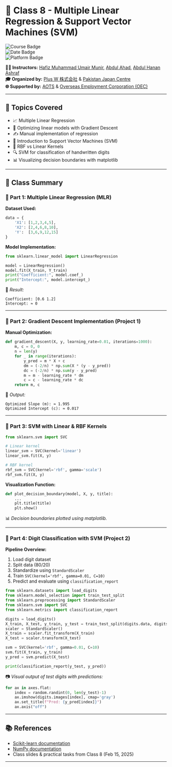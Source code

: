 # 🤖 Class 8 - Multiple Linear Regression & Support Vector Machines (SVM)

![Course Badge](https://img.shields.io/badge/Course-IT%20%26%20Japanese%20Language-blue)  
![Date Badge](https://img.shields.io/badge/Date-February%2015%2C%202025-brightgreen)  
![Platform Badge](https://img.shields.io/badge/Platform-Python%20%7C%20scikit--learn-yellow)  

**👨‍🏫 Instructors:** [Hafiz Muhammad Umair Munir](https://www.linkedin.com/in/hafiz-muhammad-umair-munir-b929b0173/), [Abdul Ahad](https://www.linkedin.com/in/ahad-pro-soft/), [Abdul Hanan Ashraf](https://www.linkedin.com/in/abdul-hanan-ashraf-156115157/)  
**🎓 Organized by:** [Plus W 株式会社](https://www.linkedin.com/company/plus-w) & [Pakistan Japan Centre](https://www.linkedin.com/company/pakistan-japan-centre)  
**🌐 Supported by:** [AOTS](https://www.linkedin.com/company/aotsjapan/) & [Overseas Employment Corporation (OEC)](https://oec.gov.pk/)  

---

## 🧠 Topics Covered

- 📈 Multiple Linear Regression
- 🧮 Optimizing linear models with Gradient Descent
- ✍️ Manual implementation of regression
- 🧠 Introduction to Support Vector Machines (SVM)
- 💠 RBF vs Linear Kernels
- 🔍 SVM for classification of handwritten digits
- 📊 Visualizing decision boundaries with matplotlib

---

## 📁 Class Summary

### 📌 Part 1: Multiple Linear Regression (MLR)

**Dataset Used:**
```python
data = {
    'X1': [1,2,3,4,5],
    'X2': [2,4,6,8,10],
    'Y':  [3,6,9,12,15]
}
```

**Model Implementation:**
```python
from sklearn.linear_model import LinearRegression

model = LinearRegression()
model.fit(X_train, Y_train)
print("Coefficient:", model.coef_)
print("Intercept:", model.intercept_)
```

📌 _Result:_
```
Coefficient: [0.6 1.2]
Intercept: ≈ 0
```

---

### 📌 Part 2: Gradient Descent Implementation (Project 1)

**Manual Optimization:**
```python
def gradient_descent(X, y, learning_rate=0.01, iterations=1000):
    m, c = 0, 0
    n = len(y)
    for _ in range(iterations):
        y_pred = m * X + c
        dm = (-2/n) * np.sum(X * (y - y_pred))
        dc = (-2/n) * np.sum(y - y_pred)
        m = m - learning_rate * dm
        c = c - learning_rate * dc
    return m, c
```

📌 _Output:_
```
Optimized Slope (m): ≈ 1.995
Optimized Intercept (c): ≈ 0.017
```

---

### 📌 Part 3: SVM with Linear & RBF Kernels

```python
from sklearn.svm import SVC

# Linear kernel
linear_svm = SVC(kernel='linear')
linear_svm.fit(X, y)

# RBF kernel
rbf_svm = SVC(kernel='rbf', gamma='scale')
rbf_svm.fit(X, y)
```

**Visualization Function:**
```python
def plot_decision_boundary(model, X, y, title):
    ...
    plt.title(title)
    plt.show()
```

📊 _Decision boundaries plotted using matplotlib._

---

### 📌 Part 4: Digit Classification with SVM (Project 2)

**Pipeline Overview:**
1. Load digit dataset
2. Split data (80/20)
3. Standardize using `StandardScaler`
4. Train `SVC(kernel='rbf', gamma=0.01, C=10)`
5. Predict and evaluate using `classification_report`

```python
from sklearn.datasets import load_digits
from sklearn.model_selection import train_test_split
from sklearn.preprocessing import StandardScaler
from sklearn.svm import SVC
from sklearn.metrics import classification_report

digits = load_digits()
X_train, X_test, y_train, y_test = train_test_split(digits.data, digits.target, test_size=0.2)
scaler = StandardScaler()
X_train = scaler.fit_transform(X_train)
X_test = scaler.transform(X_test)

svm = SVC(kernel='rbf', gamma=0.01, C=10)
svm.fit(X_train, y_train)
y_pred = svm.predict(X_test)

print(classification_report(y_test, y_pred))
```

📷 _Visual output of test digits with predictions:_
```python
for ax in axes.flat:
    index = random.randint(0, len(y_test)-1)
    ax.imshow(digits.images[index], cmap='gray')
    ax.set_title(f"Pred: {y_pred[index]}")
    ax.axis("off")
```

---

## 📚 References

- [Scikit-learn documentation](https://scikit-learn.org/stable/)
- [NumPy documentation](https://numpy.org/doc/)
- Class slides & practical tasks from Class 8 (Feb 15, 2025)

---
